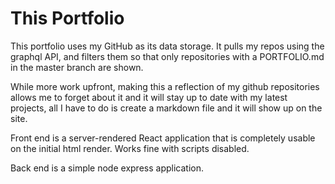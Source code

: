 # This Portfolio

This portfolio uses my GitHub as its data storage. It pulls my repos using the graphql API, and filters them so that only repositories with a PORTFOLIO.md in the master branch are shown.

While more work upfront, making this a reflection of my github repositories allows me to forget about it and it will stay up to date with my latest projects, all I have to do is create a markdown file and it will show up on the site.  

Front end is a server-rendered React application that is completely usable on the initial html render. Works fine with scripts disabled.

Back end is a simple node express application.
